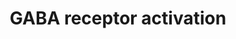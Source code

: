 ---
annotations:
- type: Pathway Ontology
  value: gamma-aminobutyric acid signaling pathway
- type: Cell Type Ontology
  value: neuron
authors:
- ReactomeTeam
- DeSl
- Marvin M2
description: Gamma aminobutyric acid (GABA) receptors are the major inhibitory receptors
  in human synapses. They are of two types. GABA A receptors are fast-acting ligand
  gated chloride ion channels that mediate membrane depolarization and thus inhibit
  neurotransmitter release (G Michels et al Crit Rev Biochem Mol Biol 42, 2007, 3-14).
  GABA B receptors are slow acting metabotropic Gprotein coupled receptors that act
  via the inhibitory action of their Galpha/Go subunits on adenylate cyclase to attenuate
  the actions of PKA. In addition, their Gbeta/gamma subunits interact directly with
  N and P/Q Ca2+ channels to decrease the release of Ca2+. GABA B receptors also interact
  with Kir3 K+ channels and increase the influx of K+, leading to cell membrane hyperpolarization
  and inhibition of channels such as NMDA receptors (A Pinard et al Adv Pharmacol,
  58, 2010, 231-55).   View original pathway at [http://www.reactome.org/PathwayBrowser/#DIAGRAM=977443
  Reactome].
last-edited: 2021-01-25
organisms:
- Homo sapiens
redirect_from:
- /index.php/Pathway:WP4457
- /instance/WP4457
schema-jsonld:
- '@context': https://schema.org/
  '@id': https://wikipathways.github.io/pathways/WP4457.html
  '@type': Dataset
  creator:
    '@type': Organization
    name: WikiPathways
  description: Gamma aminobutyric acid (GABA) receptors are the major inhibitory receptors
    in human synapses. They are of two types. GABA A receptors are fast-acting ligand
    gated chloride ion channels that mediate membrane depolarization and thus inhibit
    neurotransmitter release (G Michels et al Crit Rev Biochem Mol Biol 42, 2007,
    3-14). GABA B receptors are slow acting metabotropic Gprotein coupled receptors
    that act via the inhibitory action of their Galpha/Go subunits on adenylate cyclase
    to attenuate the actions of PKA. In addition, their Gbeta/gamma subunits interact
    directly with N and P/Q Ca2+ channels to decrease the release of Ca2+. GABA B
    receptors also interact with Kir3 K+ channels and increase the influx of K+, leading
    to cell membrane hyperpolarization and inhibition of channels such as NMDA receptors
    (A Pinard et al Adv Pharmacol, 58, 2010, 231-55).   View original pathway at [http://www.reactome.org/PathwayBrowser/#DIAGRAM=977443
    Reactome].
  keywords:
  - (i):GDP
  - (i):GTP:Adenylate
  - GABBR1:GABBR2
  - G-protein alpha
  - K+
  - Pi
  - 'KCNJ6 '
  - G alpha-olf:GDP
  - 'GNB1 '
  - 'GABRG3 '
  - 'ADCY7 '
  - 'GABRB2 '
  - 'KCNJ10 '
  - 'GABRR1 '
  - alpha1:GTP:Adenylate cyclase):(G alpha-olf:GDP)
  - 'ADCY5 '
  - G-protein
  - channel complex
  - GABA B receptor
  - 'ADCY3 '
  - Adenylate cyclase
  - GABBR1:GABBR2:GABA
  - G alpha-olf:GTP
  - 'KCNJ2 '
  - 'GABBR2 '
  - heteropentamers:GABA:NPTN
  - 'GABA '
  - 'Mg2+ '
  - 'GABBR1 '
  - complex
  - 'GNAI2 '
  - 'GABRA3 '
  - 'GABRA1 '
  - GABRR pentamers:GABA
  - 'GNB4 '
  - 'KCNJ5 '
  - 'GABRB1 '
  - cyclase
  - 'GNG7 '
  - (Gi
  - 'GNGT1 '
  - 'GDP '
  - 'GABRQ '
  - 'GABRR2 '
  - beta-gamma complex
  - 'GNG5 '
  - GABR
  - (Mg2+ cofactor)
  - 'KCNJ15 '
  - 'ADCY8 '
  - 'GNG12 '
  - 'GABRG2 '
  - 'GNG13 '
  - 'GNAI3 '
  - 'G alpha (i): GTP'
  - 'GNG4 '
  - 'GTP '
  - heteropentamers:GABA
  - 'GNGT2 '
  - 'GABRA2 '
  - 'GABRR3 '
  - beta-gamma and Kir3
  - 'GNB3 '
  - 'GNB2 '
  - 'GABRA6 '
  - Cl-
  - 'KCNJ9 '
  - 'GNAL '
  - 'GNAI1 '
  - 'ADCY1 '
  - 'GNG3 '
  - 'GNG8 '
  - 'KCNJ4 '
  - alpha1:GTP:Adenylate cyclase):(G alpha-olf:GTP)
  - Kir heterotetramers
  - 'ARHGEF9 '
  - 'GNG10 '
  - 'NPTN '
  - 'ADCY4 '
  - 'GNG2 '
  - GABA
  - 'ADCY2 '
  - 'KCNJ16 '
  - 'GNB5 '
  - 'KCNJ12 '
  - 'KCNJ3 '
  - 'GNAT3 '
  - 'ADCY9 '
  - NPTN
  - alpha1:GDP:Adenylate cyclase):(G alpha-olf:GDP)
  - G-protein beta-gamma
  - 'GABRB3 '
  - 'GABRA4 '
  - 'ADCY6 '
  - 'GABRA5 '
  - 'GNG11 '
  license: CC0
  name: GABA receptor activation
seo: CreativeWork
title: GABA receptor activation
wpid: WP4457
---